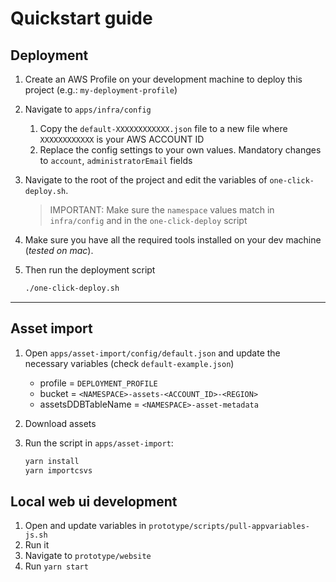 # Quickstart guide

## Deployment

1. Create an AWS Profile on your development machine to deploy this project (e.g.: `my-deployment-profile`)
1. Navigate to `apps/infra/config`
   1. Copy the `default-XXXXXXXXXXXX.json` file to a new file where `XXXXXXXXXXXX` is your AWS ACCOUNT ID
   1. Replace the config settings to your own values. Mandatory changes to `account`, `administratorEmail` fields
1. Navigate to the root of the project and edit the variables of `one-click-deploy.sh`.

   > IMPORTANT: Make sure the `namespace` values match in `infra/config` and in the `one-click-deploy` script

1. Make sure you have all the required tools installed on your dev machine (*tested on mac*).

1. Then run the deployment script
   
   ```sh
   ./one-click-deploy.sh
   ```

---

## Asset import

1. Open `apps/asset-import/config/default.json` and update the necessary variables (check `default-example.json`)
   * profile = `DEPLOYMENT_PROFILE`
   * bucket = `<NAMESPACE>-assets-<ACCOUNT_ID>-<REGION>`
   * assetsDDBTableName = `<NAMESPACE>-asset-metadata`

1. Download assets 

1. Run the script in `apps/asset-import`:

   ```sh
   yarn install
   yarn importcsvs
   ```

## Local web ui development

1. Open and update variables in `prototype/scripts/pull-appvariables-js.sh`
1. Run it
1. Navigate to `prototype/website`
1. Run `yarn start`